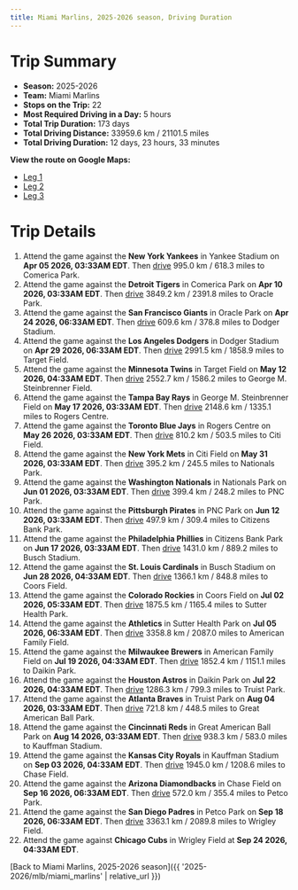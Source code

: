 ```yaml
---
title: Miami Marlins, 2025-2026 season, Driving Duration
---
```


# Trip Summary
- **Season:** 2025-2026
- **Team:** Miami Marlins
- **Stops on the Trip:** 22
- **Most Required Driving in a Day:** 5 hours
- **Total Trip Duration:** 173 days
- **Total Driving Distance:** 33959.6 km / 21101.5 miles
- **Total Driving Duration:** 12 days, 23 hours, 33 minutes

**View the route on Google Maps:**
- [Leg 1](https://www.google.com/maps/dir/Yankee+Stadium+Bronx/Comerica+Park+Detroit/Oracle+Park+San+Francisco/Dodger+Stadium+Los+Angeles/Target+Field+Minneapolis/George+M.+Steinbrenner+Field+Tampa/Rogers+Centre+Toronto/Citi+Field+Flushing/Nationals+Park+Washington/PNC+Park+Pittsburgh)
- [Leg 2](https://www.google.com/maps/dir/PNC+Park+Pittsburgh/Citizens+Bank+Park+Philadelphia/Busch+Stadium+St.+Louis/Coors+Field+Denver/Sutter+Health+Park+Sacramento/American+Family+Field+Milwaukee/Daikin+Park+Houston/Truist+Park+Atlanta/Great+American+Ball+Park+Cincinnati/Kauffman+Stadium+Kansas+City)
- [Leg 3](https://www.google.com/maps/dir/Kauffman+Stadium+Kansas+City/Chase+Field+Phoenix/Petco+Park+San+Diego/Wrigley+Field+Chicago)

# Trip Details
1. Attend the game against the **New York Yankees** in Yankee Stadium on **Apr 05 2026, 03:33AM EDT**. Then [drive](https://www.google.com/maps/dir/Yankee+Stadium+Bronx/Comerica+Park+Detroit) 995.0 km / 618.3 miles to Comerica Park.
2. Attend the game against the **Detroit Tigers** in Comerica Park on **Apr 10 2026, 03:33AM EDT**. Then [drive](https://www.google.com/maps/dir/Comerica+Park+Detroit/Oracle+Park+San+Francisco) 3849.2 km / 2391.8 miles to Oracle Park.
3. Attend the game against the **San Francisco Giants** in Oracle Park on **Apr 24 2026, 06:33AM EDT**. Then [drive](https://www.google.com/maps/dir/Oracle+Park+San+Francisco/Dodger+Stadium+Los+Angeles) 609.6 km / 378.8 miles to Dodger Stadium.
4. Attend the game against the **Los Angeles Dodgers** in Dodger Stadium on **Apr 29 2026, 06:33AM EDT**. Then [drive](https://www.google.com/maps/dir/Dodger+Stadium+Los+Angeles/Target+Field+Minneapolis) 2991.5 km / 1858.9 miles to Target Field.
5. Attend the game against the **Minnesota Twins** in Target Field on **May 12 2026, 04:33AM EDT**. Then [drive](https://www.google.com/maps/dir/Target+Field+Minneapolis/George+M.+Steinbrenner+Field+Tampa) 2552.7 km / 1586.2 miles to George M. Steinbrenner Field.
6. Attend the game against the **Tampa Bay Rays** in George M. Steinbrenner Field on **May 17 2026, 03:33AM EDT**. Then [drive](https://www.google.com/maps/dir/George+M.+Steinbrenner+Field+Tampa/Rogers+Centre+Toronto) 2148.6 km / 1335.1 miles to Rogers Centre.
7. Attend the game against the **Toronto Blue Jays** in Rogers Centre on **May 26 2026, 03:33AM EDT**. Then [drive](https://www.google.com/maps/dir/Rogers+Centre+Toronto/Citi+Field+Flushing) 810.2 km / 503.5 miles to Citi Field.
8. Attend the game against the **New York Mets** in Citi Field on **May 31 2026, 03:33AM EDT**. Then [drive](https://www.google.com/maps/dir/Citi+Field+Flushing/Nationals+Park+Washington) 395.2 km / 245.5 miles to Nationals Park.
9. Attend the game against the **Washington Nationals** in Nationals Park on **Jun 01 2026, 03:33AM EDT**. Then [drive](https://www.google.com/maps/dir/Nationals+Park+Washington/PNC+Park+Pittsburgh) 399.4 km / 248.2 miles to PNC Park.
10. Attend the game against the **Pittsburgh Pirates** in PNC Park on **Jun 12 2026, 03:33AM EDT**. Then [drive](https://www.google.com/maps/dir/PNC+Park+Pittsburgh/Citizens+Bank+Park+Philadelphia) 497.9 km / 309.4 miles to Citizens Bank Park.
11. Attend the game against the **Philadelphia Phillies** in Citizens Bank Park on **Jun 17 2026, 03:33AM EDT**. Then [drive](https://www.google.com/maps/dir/Citizens+Bank+Park+Philadelphia/Busch+Stadium+St.+Louis) 1431.0 km / 889.2 miles to Busch Stadium.
12. Attend the game against the **St. Louis Cardinals** in Busch Stadium on **Jun 28 2026, 04:33AM EDT**. Then [drive](https://www.google.com/maps/dir/Busch+Stadium+St.+Louis/Coors+Field+Denver) 1366.1 km / 848.8 miles to Coors Field.
13. Attend the game against the **Colorado Rockies** in Coors Field on **Jul 02 2026, 05:33AM EDT**. Then [drive](https://www.google.com/maps/dir/Coors+Field+Denver/Sutter+Health+Park+Sacramento) 1875.5 km / 1165.4 miles to Sutter Health Park.
14. Attend the game against the **Athletics** in Sutter Health Park on **Jul 05 2026, 06:33AM EDT**. Then [drive](https://www.google.com/maps/dir/Sutter+Health+Park+Sacramento/American+Family+Field+Milwaukee) 3358.8 km / 2087.0 miles to American Family Field.
15. Attend the game against the **Milwaukee Brewers** in American Family Field on **Jul 19 2026, 04:33AM EDT**. Then [drive](https://www.google.com/maps/dir/American+Family+Field+Milwaukee/Daikin+Park+Houston) 1852.4 km / 1151.1 miles to Daikin Park.
16. Attend the game against the **Houston Astros** in Daikin Park on **Jul 22 2026, 04:33AM EDT**. Then [drive](https://www.google.com/maps/dir/Daikin+Park+Houston/Truist+Park+Atlanta) 1286.3 km / 799.3 miles to Truist Park.
17. Attend the game against the **Atlanta Braves** in Truist Park on **Aug 04 2026, 03:33AM EDT**. Then [drive](https://www.google.com/maps/dir/Truist+Park+Atlanta/Great+American+Ball+Park+Cincinnati) 721.8 km / 448.5 miles to Great American Ball Park.
18. Attend the game against the **Cincinnati Reds** in Great American Ball Park on **Aug 14 2026, 03:33AM EDT**. Then [drive](https://www.google.com/maps/dir/Great+American+Ball+Park+Cincinnati/Kauffman+Stadium+Kansas+City) 938.3 km / 583.0 miles to Kauffman Stadium.
19. Attend the game against the **Kansas City Royals** in Kauffman Stadium on **Sep 03 2026, 04:33AM EDT**. Then [drive](https://www.google.com/maps/dir/Kauffman+Stadium+Kansas+City/Chase+Field+Phoenix) 1945.0 km / 1208.6 miles to Chase Field.
20. Attend the game against the **Arizona Diamondbacks** in Chase Field on **Sep 16 2026, 06:33AM EDT**. Then [drive](https://www.google.com/maps/dir/Chase+Field+Phoenix/Petco+Park+San+Diego) 572.0 km / 355.4 miles to Petco Park.
21. Attend the game against the **San Diego Padres** in Petco Park on **Sep 18 2026, 06:33AM EDT**. Then [drive](https://www.google.com/maps/dir/Petco+Park+San+Diego/Wrigley+Field+Chicago) 3363.1 km / 2089.8 miles to Wrigley Field.
22. Attend the game against **Chicago Cubs** in Wrigley Field at **Sep 24 2026, 04:33AM EDT**.

[Back to Miami Marlins, 2025-2026 season]({{ '2025-2026/mlb/miami_marlins' | relative_url }})
